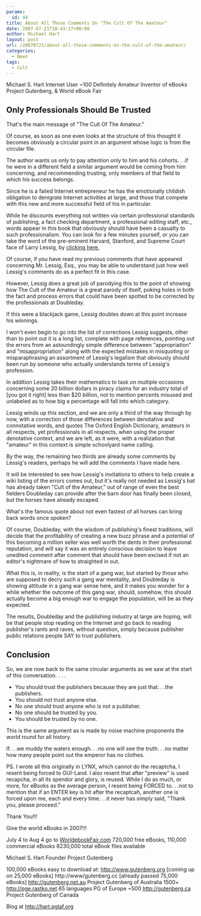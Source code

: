 ```yaml
---
params:
  id: 44
title: About All Those Comments On "The Cult Of The Amateur"
date: 2007-07-21T10:43:17+00:00
author: Michael Hart
layout: post
url: /20070721/about-all-those-comments-on-the-cult-of-the-amateur/
categories:
  - News
tags:
  - Cult
---
```

Michael S. Hart
Internet User ~100
Definitely Amateur
Inventor of eBooks
Project Gutenberg,
& World eBook Fair

## Only Professionals Should Be Trusted

That's the main message of "The Cult Of The Amateur."

Of course, as soon as one even looks at the structure of this thought it becomes obviously a circular point in an argument whose logic is from the circular file.

The author wants us only to pay attention only to him and his cohorts. . .if he were in a different field a similar argument would be coming from him concerning, and recommending trusting, only members of that field to which his success belongs.

<!--more-->

Since he is a failed Internet entrepreneur he has the emotionally childish obligation to denigrate Internet activities at large, and those that compete with this new and more successful field of his in particular.

While he discounts everything not written via certain professional standards of publishing, a fact checking department, a professional editing staff, etc., words appear in this book that obviously should have been a casualty to such professionalism. You can look for a few minutes yourself, or you can take the word of the pre-eminent Harvard, Stanford, and Supreme Court face of Larry Lessig, by [clicking here.](http://www.lessig.org/blog/2007/05/keens_the_cult_of_the_amateur.html)

Of course, if you have read my previous comments that have appeared concerning Mr. Lessig, Esq., you may be able to understand just how well Lessig's comments do as a perfect fit in this case.

However, Lessig does a great job of parodying this to the point of showing how The Cult of the Amateur is a great parody of itself, poking holes in both the fact and process errors that could have been spotted to be corrected by the professionals at Doubleday.

If this were a blackjack game, Lessig doubles down at this point increase his winnings.

I won't even begin to go into the list of corrections Lessig suggests, other than to point out it is a long list, complete with page references, pointing out the errors from an astoundingly simple difference between "appropriation" and "misappropriation" along with the expected mistakes in misquoting or misparaphrasing an assortment of Lessig's legalism that obviously should been run by someone who actually understands terms of Lessig's profession.

In addition Lessig takes their mathematics to task on multiple occasions concerning some 20 billion dollars in piracy claims for an industry total of [you got it right] less than $20 billion, not to mention percents misused and unlabeled as to how big a percentage will fall into which category.

Lessig winds up this section, and we are only a third of the way through by now, with a correction of those differences between denotative and connotative words, and quotes The Oxford English Dictionary, amateurs in all respects, yet professionals in all respects, when using the proper denotative context, and we are left, as it were, with a realization that "amateur" in this context is simple schoolyard name calling.

By the way, the remaining two thirds are already some comments by Lessig's readers, perhaps he will add the comments I have made here.

It will be interested to see how Lessig's invitations to others to help create a wiki listing of the errors comes out, but it's really not needed as Lessig's bat has already taken "Cult of the Amateur," out of range of even the best fielders Doubleday can provide after the barn door has finally been closed, but the horses have already escaped.

What's the famous quote about not even fastest of all horses can bring back words once spoken?

Of course, Doubleday, with the wisdom of publishing's finest traditions, will decide that the profitability of creating a new buzz phrase and a potential of this becoming a million seller was well worth the dents in their professional reputation, and will say it was an entirely conscious decision to leave unedited comment after comment that should have been excised if not an editor's nightmare of how to straighted in out.

What this is, in reality, is the start of a gang war, but started by those who are supposed to decry such a gang war mentality, and Doubleday is showing attitude in a gang war sense here, and it makes you wonder for a while whether the outcome of this gang war, should, somehow, this should actually become a big enough war to engage the population, will be as they expected.

The results, Doubleday and the publishing industry at large are hoping, will be that people stop reading on the Internet and go back to reading publisher's rants and raves, without question, simply because publisher public relations people SAY to trust publishers.

## Conclusion

So, we are now back to the same circular arguments as we saw at the start of this conversation. . . .

  * You should trust the publishers because they are just that. . .the publishers.
  * You should not trust anyone else.
  * No one should trust anyone who is not a publisher.
  * No one should be trusted by you.
  * You should be trusted by no one.

This is the same argument as is made by noise machine proponents the world round for all history.

If. . .we muddy the waters enough. . .no one will see the truth. . .no matter how many people point out the emperor has no clothes.

PS. I wrote all this originally in LYNX, which cannot do the recaptcha, I resent being forced to GUI-Land. I also resent that after "preview" is used recapcha, in all its spendor and glory, is reused. While I do as much, or more, for eBooks as the average person, I resent being FORCED to. . .not to mention that if an ENTER key is hit after the recaptcah, another one is forced upon me, each and every time. . .it never has simply said, "Thank you, please proceed."

Thank You!!!

Give the world eBooks in 2007!!!

July 4 to Aug 4 go to <a href="http://worldebookfair.com" target="new">WorldebookFair.com</a> 720,000 free eBooks, 110,000 commercial eBooks 8230,000 total eBook files available

Michael S. Hart
Founder
Project Gutenberg

100,000 eBooks easy to download at:
http://www.gutenberg.org [coming up on 25,000 eBooks] http://www/gutenberg.cc [already passed 75,000 eBooks]
http://gutenberg.net.au Project Gutenberg of Australia 1500+
http://pge.rastko.net 65 languages PG of Europe ~500 http://gutenberg.ca Project Gutenberg of Canada

Blog at http://hart.pglaf.org
